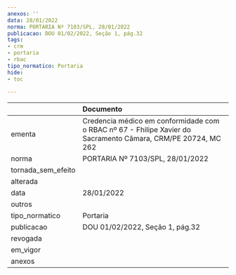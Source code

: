 ```yaml
---
anexos: ''
data: 28/01/2022
norma: PORTARIA Nº 7103/SPL, 28/01/2022
publicacao: DOU 01/02/2022, Seção 1, pág.32
tags:
- crm
- portaria
- rbac
tipo_normatico: Portaria
hide: 
- toc 
 
---
```


|                    | Documento                                                                                                     |
|:-------------------|:--------------------------------------------------------------------------------------------------------------|
| ementa             | Credencia médico em conformidade com o RBAC nº 67 - Fhilipe Xavier do Sacramento Câmara​, CRM/PE 20724, MC 262 |
| norma              | PORTARIA Nº 7103/SPL, 28/01/2022                                                                              |
| tornada_sem_efeito |                                                                                                               |
| alterada           |                                                                                                               |
| data               | 28/01/2022                                                                                                    |
| outros             |                                                                                                               |
| tipo_normatico     | Portaria                                                                                                      |
| publicacao         | DOU 01/02/2022, Seção 1, pág.32                                                                               |
| revogada           |                                                                                                               |
| em_vigor           |                                                                                                               |
| anexos             |                                                                                                               |